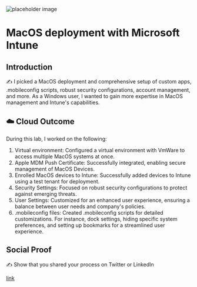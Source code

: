 ![placeholder image](https://miro.medium.com/v2/resize:fit:1400/1*QKfaCXV0sI6PRFxk2XhAvQ.png)

# MacOS deployment with Microsoft Intune

## Introduction

✍️ I picked a MacOS deployment and comprehensive setup of custom apps, .mobileconfig scripts, robust security configurations, account management, and more. As a Windows user, I wanted to gain more expertise in MacOS management and Intune's capabilities.

## ☁️ Cloud Outcome

During this lab, I worked on the following:

1. Virtual environment: Configured a virtual environment with VmWare to access multiple MacOS systems at once.
2. Apple MDM Push Certificate: Successfully integrated, enabling secure management of MacOS Devices.
3. Enrolled MacOS devices to Intune: Successfully added devices to Intune using a test tenant for deployment.
4. Security Settings: Focused on robust security configurations to protect against emerging threats.
5. User Settings: Customized for an enhanced user experience, ensuring a balance between user needs and company's policies.
6. .mobileconfig files: Created .mobileconfig scripts for detailed customizations. For instance, dock settings, hiding specific system preferences, and setting up bookmarks for a streamlined user experience.   

## Social Proof

✍️ Show that you shared your process on Twitter or LinkedIn

[link](link)
